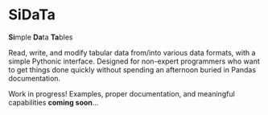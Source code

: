 # SiDaTa

**Si**mple **Da**ta **Ta**bles

Read, write, and modify tabular data from/into various 
data formats, with a simple Pythonic interface.  Designed
for non-expert programmers who want to get things done
quickly without spending an afternoon buried in Pandas
documentation.

Work in progress!  Examples, proper 
documentation, and meaningful capabilities **coming soon**...